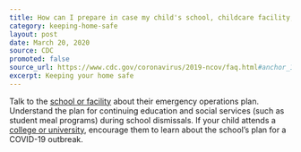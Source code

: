 ```yaml
---
title: How can I prepare in case my child's school, childcare facility, or university is dismissed?
category: keeping-home-safe
layout: post
date: March 20, 2020
source: CDC
promoted: false
source_url: https://www.cdc.gov/coronavirus/2019-ncov/faq.html#anchor_1584388242595
excerpt: Keeping your home safe
---
```


Talk to the [school or facility](https://www.cdc.gov/coronavirus/2019-ncov/specific-groups/guidance-for-schools.html) about their emergency operations plan. Understand the plan for continuing education and social services (such as student meal programs) during school dismissals. If your child attends a [college or university](https://www.cdc.gov/coronavirus/2019-ncov/community/colleges-universities.html), encourage them to learn about the school’s plan for a COVID-19 outbreak.